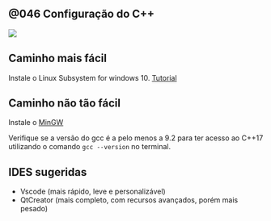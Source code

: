 ## @046 Configuração do C++

![](https://raw.githubusercontent.com/qxcodepoo/arcade/master/base/046/cover.jpg)

## Caminho mais fácil

Instale o Linux Subsystem for windows 10.
[Tutorial](https://www.ssl.com/pt/como/ativar-o-subsistema-linux-instalar-o-ubuntu-windows-10/)

## Caminho não tão fácil

Instale o [MinGW](https://www.geeksforgeeks.org/complete-guide-to-install-c17-in-windows/)

Verifique se a versão do gcc é a pelo menos a 9.2 para ter acesso ao C++17 utilizando o comando `gcc --version` no terminal.

## IDES sugeridas

- Vscode (mais rápido, leve e personalizável) 
- QtCreator (mais completo, com recursos avançados, porém mais pesado)
